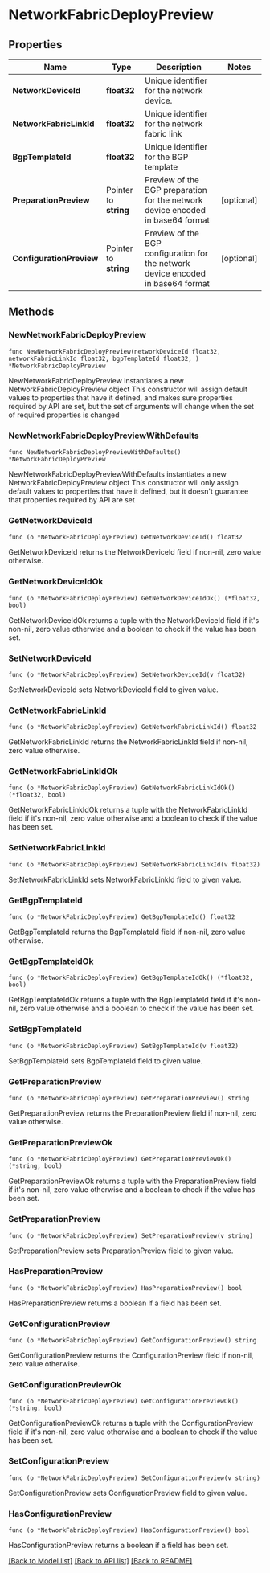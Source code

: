 # NetworkFabricDeployPreview

## Properties

Name | Type | Description | Notes
------------ | ------------- | ------------- | -------------
**NetworkDeviceId** | **float32** | Unique identifier for the network device. | 
**NetworkFabricLinkId** | **float32** | Unique identifier for the network fabric link | 
**BgpTemplateId** | **float32** | Unique identifier for the BGP template | 
**PreparationPreview** | Pointer to **string** | Preview of the BGP preparation for the network device encoded in base64 format | [optional] 
**ConfigurationPreview** | Pointer to **string** | Preview of the BGP configuration for the network device encoded in base64 format | [optional] 

## Methods

### NewNetworkFabricDeployPreview

`func NewNetworkFabricDeployPreview(networkDeviceId float32, networkFabricLinkId float32, bgpTemplateId float32, ) *NetworkFabricDeployPreview`

NewNetworkFabricDeployPreview instantiates a new NetworkFabricDeployPreview object
This constructor will assign default values to properties that have it defined,
and makes sure properties required by API are set, but the set of arguments
will change when the set of required properties is changed

### NewNetworkFabricDeployPreviewWithDefaults

`func NewNetworkFabricDeployPreviewWithDefaults() *NetworkFabricDeployPreview`

NewNetworkFabricDeployPreviewWithDefaults instantiates a new NetworkFabricDeployPreview object
This constructor will only assign default values to properties that have it defined,
but it doesn't guarantee that properties required by API are set

### GetNetworkDeviceId

`func (o *NetworkFabricDeployPreview) GetNetworkDeviceId() float32`

GetNetworkDeviceId returns the NetworkDeviceId field if non-nil, zero value otherwise.

### GetNetworkDeviceIdOk

`func (o *NetworkFabricDeployPreview) GetNetworkDeviceIdOk() (*float32, bool)`

GetNetworkDeviceIdOk returns a tuple with the NetworkDeviceId field if it's non-nil, zero value otherwise
and a boolean to check if the value has been set.

### SetNetworkDeviceId

`func (o *NetworkFabricDeployPreview) SetNetworkDeviceId(v float32)`

SetNetworkDeviceId sets NetworkDeviceId field to given value.


### GetNetworkFabricLinkId

`func (o *NetworkFabricDeployPreview) GetNetworkFabricLinkId() float32`

GetNetworkFabricLinkId returns the NetworkFabricLinkId field if non-nil, zero value otherwise.

### GetNetworkFabricLinkIdOk

`func (o *NetworkFabricDeployPreview) GetNetworkFabricLinkIdOk() (*float32, bool)`

GetNetworkFabricLinkIdOk returns a tuple with the NetworkFabricLinkId field if it's non-nil, zero value otherwise
and a boolean to check if the value has been set.

### SetNetworkFabricLinkId

`func (o *NetworkFabricDeployPreview) SetNetworkFabricLinkId(v float32)`

SetNetworkFabricLinkId sets NetworkFabricLinkId field to given value.


### GetBgpTemplateId

`func (o *NetworkFabricDeployPreview) GetBgpTemplateId() float32`

GetBgpTemplateId returns the BgpTemplateId field if non-nil, zero value otherwise.

### GetBgpTemplateIdOk

`func (o *NetworkFabricDeployPreview) GetBgpTemplateIdOk() (*float32, bool)`

GetBgpTemplateIdOk returns a tuple with the BgpTemplateId field if it's non-nil, zero value otherwise
and a boolean to check if the value has been set.

### SetBgpTemplateId

`func (o *NetworkFabricDeployPreview) SetBgpTemplateId(v float32)`

SetBgpTemplateId sets BgpTemplateId field to given value.


### GetPreparationPreview

`func (o *NetworkFabricDeployPreview) GetPreparationPreview() string`

GetPreparationPreview returns the PreparationPreview field if non-nil, zero value otherwise.

### GetPreparationPreviewOk

`func (o *NetworkFabricDeployPreview) GetPreparationPreviewOk() (*string, bool)`

GetPreparationPreviewOk returns a tuple with the PreparationPreview field if it's non-nil, zero value otherwise
and a boolean to check if the value has been set.

### SetPreparationPreview

`func (o *NetworkFabricDeployPreview) SetPreparationPreview(v string)`

SetPreparationPreview sets PreparationPreview field to given value.

### HasPreparationPreview

`func (o *NetworkFabricDeployPreview) HasPreparationPreview() bool`

HasPreparationPreview returns a boolean if a field has been set.

### GetConfigurationPreview

`func (o *NetworkFabricDeployPreview) GetConfigurationPreview() string`

GetConfigurationPreview returns the ConfigurationPreview field if non-nil, zero value otherwise.

### GetConfigurationPreviewOk

`func (o *NetworkFabricDeployPreview) GetConfigurationPreviewOk() (*string, bool)`

GetConfigurationPreviewOk returns a tuple with the ConfigurationPreview field if it's non-nil, zero value otherwise
and a boolean to check if the value has been set.

### SetConfigurationPreview

`func (o *NetworkFabricDeployPreview) SetConfigurationPreview(v string)`

SetConfigurationPreview sets ConfigurationPreview field to given value.

### HasConfigurationPreview

`func (o *NetworkFabricDeployPreview) HasConfigurationPreview() bool`

HasConfigurationPreview returns a boolean if a field has been set.


[[Back to Model list]](../README.md#documentation-for-models) [[Back to API list]](../README.md#documentation-for-api-endpoints) [[Back to README]](../README.md)


